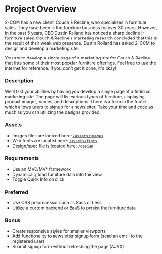 # Project Overview
2-COM has a new client, Couch & Recline, who specializes in furniture sales. They have been in the furniture business for over 30 years. However, in the past 5 years, CEO Dustin Roiland has noticed a sharp decline in furniture sales. Couch & Recline's marketing research concluded that this is the result of their weak web presence. Dustin Roiland has asked 2-COM to design and develop a marketing site.

You are to develop a single page of a marketing site for Couch & Recline that lists some of their most popular furniture offerings. Feel free to use the internet for reference. If you don't get it done, it's okay!

### Description
We’ll test your abilities by having you develop a single page of a fictional marketing site.  The page will list various types of furniture, displaying product images, names, and descriptions. There is a form in the footer which allows users to signup for a newsletter. Take your time and code as much as you can utilizing the designs provided.

### Assets 
* Images files are located here: [`/assets/images`](/assets/images)
* Web fonts are located here: [`/assets/fonts`](/assets/fonts)
* Design/spec file is located here: [`/design`](/design)

### Requirements
* Use an MVC/MV* framework
* Dynamically load furniture data into the view
* Toggle Quick Info on click

### Preferred
* Use CSS preprocessor such as Sass or Less
* Utilize a custom backend or BaaS to persist the furniture data

### Bonus
* Create responsive styles for smaller viewports
* Add functionality to newsletter signup form (send an email to the registered user)
* Submit signup form without refreshing the page (AJAX)
